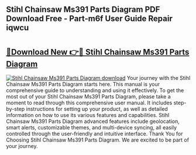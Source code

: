 ## Stihl Chainsaw Ms391 Parts Diagram PDF Download Free - Part-m6f User Guide Repair iqwcu

# <h2><a href="http://dfkl71.blite.top/?on=Stihl+Chainsaw+Ms391+Parts+Diagram">🔗Download New 👉🔴 Stihl Chainsaw Ms391 Parts Diagram</a></h2>

[![Stihl Chainsaw Ms391 Parts Diagram download](https://i.imgur.com/lujVjoI.png)](http://dfkl71.blite.top/?on=Stihl+Chainsaw+Ms391+Parts+Diagram)
Your journey with the Stihl Chainsaw Ms391 Parts Diagram starts here. This manual is your comprehensive guide to understanding and using it effectively. To get the most out of your Stihl Chainsaw Ms391 Parts Diagram, please take a moment to read through this comprehensive user manual. It includes step-by-step instructions for setting up your product, as well as detailed information on how to use its various features and capabilities. Stihl Chainsaw Ms391 Parts Diagram advanced features include geolocation, smart alerts, customizable themes, and multi-device syncing, all easily controlled through the user-friendly and intuitive interface. Thank You for Choosing Stihl Chainsaw Ms391 Parts Diagram. We are excited to be part of your journey.
